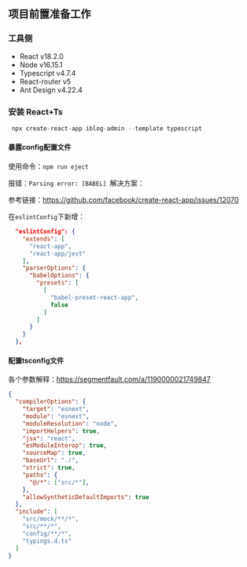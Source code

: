 ## 项目前置准备工作

### 工具侧

- React v18.2.0
- Node v16.15.1
- Typescript v4.7.4
- React-router v5
- Ant Design v4.22.4

### 安装 React+Ts

```js
 npx create-react-app iblog-admin --template typescript
```

#### 暴露config配置文件

使用命令：`npm run eject`

报错：`Parsing error: [BABEL] `解决方案：

参考链接：https://github.com/facebook/create-react-app/issues/12070

在`eslintConfig`下新增：

```json
  "eslintConfig": {
    "extends": [
      "react-app",
      "react-app/jest"
    ],
    "parserOptions": {
      "babelOptions": {
        "presets": [
          [
            "babel-preset-react-app",
            false
          ]
        ]
      }
    }
  },
```

#### 配置tsconfig文件

各个参数解释：https://segmentfault.com/a/1190000021749847

```json
{
  "compilerOptions": {
    "target": "esnext",
    "module": "esnext",
    "moduleResolution": "node",
    "importHelpers": true,
    "jsx": "react",
    "esModuleInterop": true,
    "sourceMap": true,
    "baseUrl": "./",
    "strict": true,
    "paths": {
      "@/*": ["src/*"],
    },
    "allowSyntheticDefaultImports": true
  },
  "include": [
    "src/mock/**/*",
    "src/**/*",
    "config/**/*",
    "typings.d.ts"
  ]
}
```

